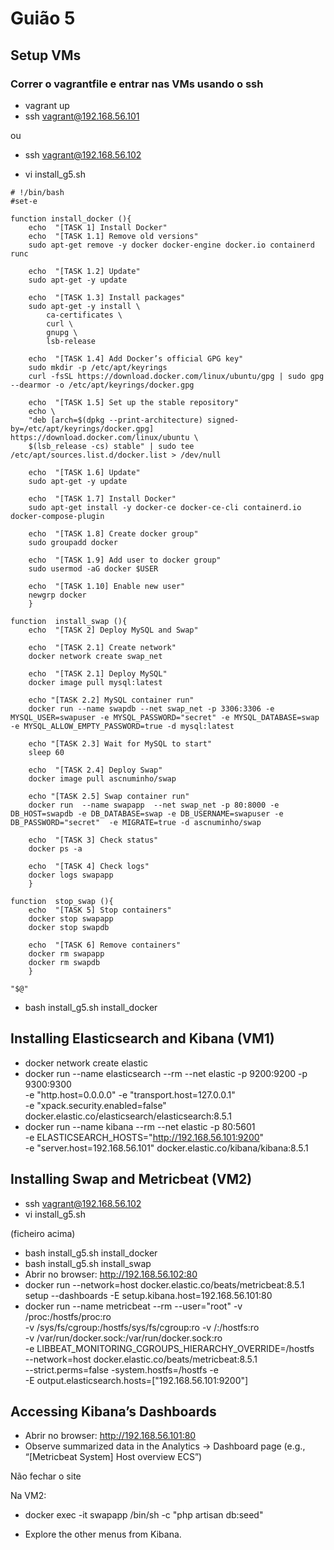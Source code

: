 # Guião 5

## Setup VMs

### Correr o vagrantfile e entrar nas VMs usando o ssh

* vagrant up
* ssh vagrant@192.168.56.101

ou
* ssh vagrant@192.168.56.102

* vi install_g5.sh


```
# !/bin/bash
#set-e 

function install_docker (){
    echo  "[TASK 1] Install Docker"
    echo  "[TASK 1.1] Remove old versions"
    sudo apt-get remove -y docker docker-engine docker.io containerd runc
    
    echo  "[TASK 1.2] Update"
    sudo apt-get -y update
    
    echo  "[TASK 1.3] Install packages"
    sudo apt-get -y install \
        ca-certificates \
        curl \
        gnupg \
        lsb-release

    echo  "[TASK 1.4] Add Docker’s official GPG key"
    sudo mkdir -p /etc/apt/keyrings
    curl -fsSL https://download.docker.com/linux/ubuntu/gpg | sudo gpg --dearmor -o /etc/apt/keyrings/docker.gpg

    echo  "[TASK 1.5] Set up the stable repository"
    echo \
    "deb [arch=$(dpkg --print-architecture) signed-by=/etc/apt/keyrings/docker.gpg] https://download.docker.com/linux/ubuntu \
    $(lsb_release -cs) stable" | sudo tee /etc/apt/sources.list.d/docker.list > /dev/null

    echo  "[TASK 1.6] Update"
    sudo apt-get -y update

    echo  "[TASK 1.7] Install Docker"
    sudo apt-get install -y docker-ce docker-ce-cli containerd.io docker-compose-plugin

    echo  "[TASK 1.8] Create docker group"
    sudo groupadd docker

    echo  "[TASK 1.9] Add user to docker group"
    sudo usermod -aG docker $USER

    echo  "[TASK 1.10] Enable new user"
    newgrp docker
    }

function  install_swap (){
    echo  "[TASK 2] Deploy MySQL and Swap"
    
    echo  "[TASK 2.1] Create network"
    docker network create swap_net

    echo  "[TASK 2.1] Deploy MySQL"
    docker image pull mysql:latest

    echo "[TASK 2.2] MySQL container run"
    docker run --name swapdb --net swap_net -p 3306:3306 -e  MYSQL_USER=swapuser -e MYSQL_PASSWORD="secret" -e MYSQL_DATABASE=swap -e MYSQL_ALLOW_EMPTY_PASSWORD=true -d mysql:latest

    echo "[TASK 2.3] Wait for MySQL to start"
    sleep 60

    echo  "[TASK 2.4] Deploy Swap"
    docker image pull ascnuminho/swap

    echo "[TASK 2.5] Swap container run"
    docker run  --name swapapp  --net swap_net -p 80:8000 -e DB_HOST=swapdb -e DB_DATABASE=swap -e DB_USERNAME=swapuser -e DB_PASSWORD="secret"  -e MIGRATE=true -d ascnuminho/swap

    echo  "[TASK 3] Check status"
    docker ps -a

    echo  "[TASK 4] Check logs" 
    docker logs swapapp 
    }

function  stop_swap (){
    echo  "[TASK 5] Stop containers"
    docker stop swapapp
    docker stop swapdb

    echo  "[TASK 6] Remove containers"
    docker rm swapapp
    docker rm swapdb
    }
    
"$@"
```

* bash install_g5.sh install_docker


## Installing Elasticsearch and Kibana (VM1)

* docker network create elastic
* docker run --name elasticsearch --rm --net elastic -p 9200:9200 -p 9300:9300 \
-e "http.host=0.0.0.0" -e "transport.host=127.0.0.1" \
-e "xpack.security.enabled=false" \
docker.elastic.co/elasticsearch/elasticsearch:8.5.1
* docker run --name kibana --rm --net elastic -p 80:5601 \
-e ELASTICSEARCH_HOSTS="http://192.168.56.101:9200" \
-e "server.host=192.168.56.101" docker.elastic.co/kibana/kibana:8.5.1


## Installing Swap and Metricbeat (VM2)

* ssh vagrant@192.168.56.102
* vi install_g5.sh

(ficheiro acima)

* bash install_g5.sh install_docker
* bash install_g5.sh install_swap
* Abrir no browser: http://192.168.56.102:80
* docker run --network=host docker.elastic.co/beats/metricbeat:8.5.1 \
setup --dashboards -E setup.kibana.host=192.168.56.101:80
* docker run --name metricbeat --rm --user="root" -v /proc:/hostfs/proc:ro \
-v /sys/fs/cgroup:/hostfs/sys/fs/cgroup:ro -v /:/hostfs:ro \
-v /var/run/docker.sock:/var/run/docker.sock:ro \
-e LIBBEAT_MONITORING_CGROUPS_HIERARCHY_OVERRIDE=/hostfs \
--network=host docker.elastic.co/beats/metricbeat:8.5.1 \
--strict.perms=false -system.hostfs=/hostfs -e \
-E output.elasticsearch.hosts=["192.168.56.101:9200"]


## Accessing Kibana’s Dashboards

* Abrir no browser: http://192.168.56.101:80
* Observe summarized data in the Analytics → Dashboard page
(e.g., “[Metricbeat System] Host overview ECS”)

Não fechar o site

Na VM2:

* docker exec -it swapapp /bin/sh -c "php artisan db:seed"

* Explore the other menus from Kibana.
